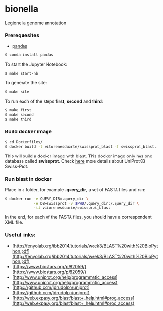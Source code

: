# bionella
Legionella genome annotation

### Prerequesites

- [pandas](http://pandas.pydata.org/)
```bash
$ conda install pandas
```

To start the Jupyter Notebook:
```bash
$ make start-nb
```

To generate the site:

```bash
$ make site
```

To run each of the steps __first__, __second__ and __third__:

```bash
$ make first
$ make second
$ make third
```


### Build docker image
```bash
$ cd Dockerfiles/
$ docker build -t vitorenesduarte/swissprot_blast -f swissprot_blast.
```

This will build a docker image with blast.
This docker image only has one database called __swissprot__.
Check [here](http://www.uniprot.org/downloads) more details
about UniProtKB Swiss-Prot.

### Run blast in docker

Place in a folder, for example __.query_dir__, a set of
FASTA files and run:

```bash
$ docker run -e QUERY_DIR=.query_dir \
             -e DB=swissprot -v $PWD/.query_dir:/.query_dir \
             -ti vitorenesduarte/swissprot_blast
```

In the end, for each of the FASTA files, you should have
a correspondent XML file.

### Useful links:

- [http://fenyolab.org/ibb2014/tutorials/week3/BLAST%20with%20BioPython.pdf](http://fenyolab.org/ibb2014/tutorials/week3/BLAST%20with%20BioPython.pdf)
- [https://www.biostars.org/p/82059/](https://www.biostars.org/p/82059/)
- [http://www.uniprot.org/help/programmatic_access](http://www.uniprot.org/help/programmatic_access)
- [https://github.com/jdrudolph/uniprot](https://github.com/jdrudolph/uniprot)
- [http://web.expasy.org/blast/blast+_help.html#prog_access](http://web.expasy.org/blast/blast+_help.html#prog_access)
